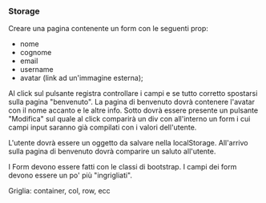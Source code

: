 ### Storage
Creare una pagina contenente un form con le seguenti prop:
- nome
- cognome
- email
- username
- avatar (link ad un'immagine esterna);

Al click sul pulsante registra controllare i campi e se tutto corretto spostarsi sulla pagina "benvenuto".
La pagina di benvenuto dovrà contenere l'avatar con il nome accanto e le altre info.
Sotto dovrà essere presente un pulsante "Modifica" sul quale al click comparirà un div con all'interno un form i cui campi input saranno già compilati con i valori dell'utente. 


L'utente dovrà essere un oggetto da salvare nella localStorage. All'arrivo sulla pagina di benvenuto dovrà comparire un saluto all'utente.

I Form devono essere fatti con le classi di bootstrap. I campi dei form devono essere un po' più "ingrigliati".

Griglia: container, col, row, ecc 